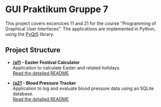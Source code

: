 # GUI Praktikum Gruppe 7

This project covers excercices 11 and 21 for the course "Programming of Graphical User Interfaces". 
The applications are implemented in Python, using the [PyQt5](https://pypi.org/project/PyQt5/) library. 

## Project Structure

- **[/a11](./a11/) - Easter Festival Calculator**  
  Application to calculate Easter and related holidays.  
  [Read the detailed README](./a11/README.md)

- **[/a21](./a21/) - Blood Pressure Tracker**  
  Application to log and evaluate blood pressure data using an SQLite database.  
  [Read the detailed README](./a21/README.md)